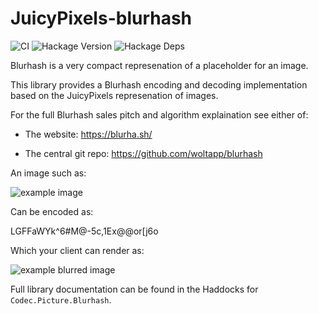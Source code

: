 # JuicyPixels-blurhash

![CI](https://github.com/SamProtas/JuicyPixels-blurhash/workflows/CI/badge.svg)
![Hackage Version](https://img.shields.io/hackage/v/JuicyPixels-blurhash?color=blue)
![Hackage Deps](https://img.shields.io/hackage-deps/v/JuicyPixels-blurhash)


Blurhash is a very compact represenation of a placeholder for an image.

This library provides a Blurhash encoding and decoding implementation based on the JuicyPixels represenation of images.

For the full Blurhash sales pitch and algorithm explaination see either of:

  - The website: <https://blurha.sh/>

  - The central git repo: <https://github.com/woltapp/blurhash>

An image such as:

![example image](https://raw.githubusercontent.com/SamProtas/JuicyPixels-blurhash/master/docs/example.jpg)

Can be encoded as:

LGFFaWYk^6#M@-5c,1Ex\@\@or[j6o

Which your client can render as:

![example blurred image](https://raw.githubusercontent.com/SamProtas/JuicyPixels-blurhash/master/docs/blurred.png)


Full library documentation can be found in the Haddocks for `Codec.Picture.Blurhash`.
